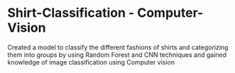 # Shirt-Classification - Computer-Vision

Created a model to classify the different fashions of shirts and categorizing them into groups by using Random Forest and CNN techniques and gained knowledge of image classification using Computer vision
 
